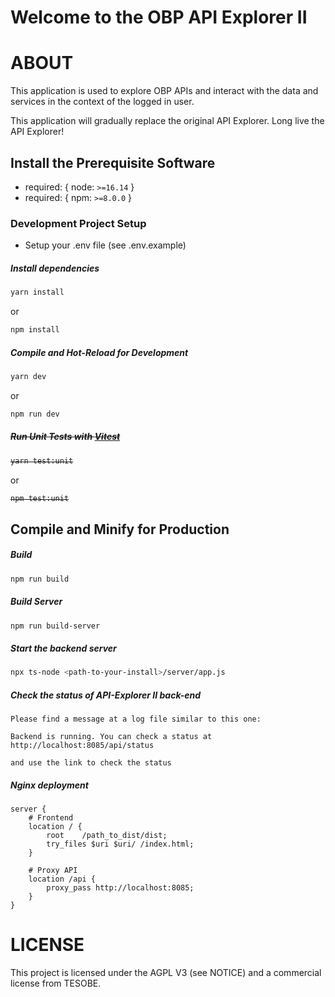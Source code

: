 Welcome to the OBP API Explorer II
=================================

# ABOUT

This application is used to explore OBP APIs and interact with the data and services in the context of the logged in user.

This application will gradually replace the original API Explorer. Long live the API Explorer!



## Install the Prerequisite Software
  * required: { node: `>=16.14` }
  * required: { npm: `>=8.0.0` }

### Development Project Setup

  * Setup your .env file (see .env.example)

##### Install dependencies

```sh
yarn install
```
or
```sh
npm install
```

##### Compile and Hot-Reload for Development

```sh
yarn dev
```
or
```sh
npm run dev
```

##### ~~Run Unit Tests with [Vitest](https://vitest.dev/)~~

<strike>

```sh
yarn test:unit
```
</strike>

or
<strike>

```sh
npm test:unit
```
</strike>

## Compile and Minify for Production

##### Build 

```sh
npm run build
```

##### Build Server 

```sh
npm run build-server
```



##### Start the backend server
```sh
npx ts-node <path-to-your-install>/server/app.js
```

##### Check the status of API-Explorer II back-end
```
Please find a message at a log file similar to this one:

Backend is running. You can check a status at http://localhost:8085/api/status

and use the link to check the status
```


##### Nginx deployment

```config
server {
    # Frontend
    location / {
        root    /path_to_dist/dist;
        try_files $uri $uri/ /index.html;
    }
    
    # Proxy API
    location /api {
        proxy_pass http://localhost:8085;
    }
}
```

# LICENSE

This project is licensed under the AGPL V3 (see NOTICE) and a commercial license from TESOBE.

